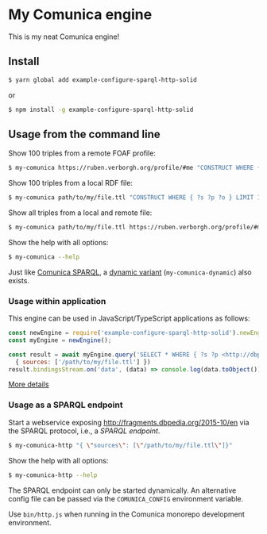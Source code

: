 # My Comunica engine

This is my neat Comunica engine!

## Install

```bash
$ yarn global add example-configure-sparql-http-solid
```

or

```bash
$ npm install -g example-configure-sparql-http-solid
```

## Usage from the command line

Show 100 triples from a remote FOAF profile:

```bash
$ my-comunica https://ruben.verborgh.org/profile/#me "CONSTRUCT WHERE { ?s ?p ?o } LIMIT 100"
```

Show 100 triples from a local RDF file:

```bash
$ my-comunica path/to/my/file.ttl "CONSTRUCT WHERE { ?s ?p ?o } LIMIT 100"
```

Show all triples from a local and remote file:

```bash
$ my-comunica path/to/my/file.ttl https://ruben.verborgh.org/profile/#me "CONSTRUCT WHERE { ?s ?p ?o } LIMIT 100"
```

Show the help with all options:

```bash
$ my-comunica --help
```

Just like [Comunica SPARQL](https://github.com/comunica/comunica/tree/master/packages/actor-init-sparql),
a [dynamic variant](https://github.com/comunica/comunica/tree/master/packages/actor-init-sparql#usage-from-the-command-line) (`my-comunica-dynamic`) also exists.

### Usage within application

This engine can be used in JavaScript/TypeScript applications as follows:

```javascript
const newEngine = require('example-configure-sparql-http-solid').newEngine;
const myEngine = newEngine();

const result = await myEngine.query('SELECT * WHERE { ?s ?p <http://dbpedia.org/resource/Belgium>. ?s ?p ?o } LIMIT 100',
  { sources: ['/path/to/my/file.ttl'] })
result.bindingsStream.on('data', (data) => console.log(data.toObject()));
```

[More details](https://github.com/comunica/comunica/tree/master/packages/actor-init-sparql#usage-within-application)

### Usage as a SPARQL endpoint

Start a webservice exposing http://fragments.dbpedia.org/2015-10/en via the SPARQL protocol, i.e., a _SPARQL endpoint_.

```bash
$ my-comunica-http "{ \"sources\": [\"/path/to/my/file.ttl\"]}"
```

Show the help with all options:

```bash
$ my-comunica-http --help
```

The SPARQL endpoint can only be started dynamically.
An alternative config file can be passed via the `COMUNICA_CONFIG` environment variable.

Use `bin/http.js` when running in the Comunica monorepo development environment.
